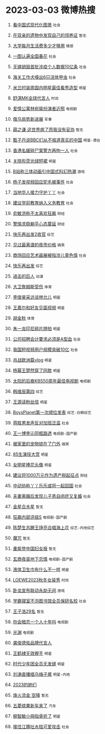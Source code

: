 # 2023-03-03 微博热搜 
1. [看中国式现代化图景](https://m.weibo.cn/search?containerid=100103type%3D1%26t%3D10%26q%3D%23%E7%9C%8B%E4%B8%AD%E5%9B%BD%E5%BC%8F%E7%8E%B0%E4%BB%A3%E5%8C%96%E5%9B%BE%E6%99%AF%23&stream_entry_id=51&isnewpage=1&extparam=seat%3D1%26cate%3D10103%26dgr%3D0%26filter_type%3Drealtimehot%26c_type%3D51%26pos%3D0%26stream_entry_id%3D51%26display_time%3D1677791359%26pre_seqid%3D16777913590500256525242&luicode=10000011&lfid=106003type%3D25%26t%3D3%26disable_hot%3D1%26filter_type%3Drealtimehot) `社会` 

2. [在双亲的遗物中发现自己的领养证](https://m.weibo.cn/search?containerid=100103type%3D1%26t%3D10%26q%3D%23%E5%9C%A8%E5%8F%8C%E4%BA%B2%E7%9A%84%E9%81%97%E7%89%A9%E4%B8%AD%E5%8F%91%E7%8E%B0%E8%87%AA%E5%B7%B1%E7%9A%84%E9%A2%86%E5%85%BB%E8%AF%81%23&stream_entry_id=31&isnewpage=1&extparam=seat%3D1%26lcate%3D5001%26realpos%3D1%26filter_type%3Drealtimehot%26pos%3D0%26q%3D%2523%25E5%259C%25A8%25E5%258F%258C%25E4%25BA%25B2%25E7%259A%2584%25E9%2581%2597%25E7%2589%25A9%25E4%25B8%25AD%25E5%258F%2591%25E7%258E%25B0%25E8%2587%25AA%25E5%25B7%25B1%25E7%259A%2584%25E9%25A2%2586%25E5%2585%25BB%25E8%25AF%2581%2523%26dgr%3D0%26stream_entry_id%3D31%26band_rank%3D1%26c_type%3D31%26flag%3D0%26cate%3D5001%26display_time%3D1677791359%26pre_seqid%3D16777913590500256525242&luicode=10000011&lfid=106003type%3D25%26t%3D3%26disable_hot%3D1%26filter_type%3Drealtimehot) `暂无` 

3. [大学每月生活费多少才够用](https://m.weibo.cn/search?containerid=100103type%3D1%26t%3D10%26q%3D%23%E5%A4%A7%E5%AD%A6%E6%AF%8F%E6%9C%88%E7%94%9F%E6%B4%BB%E8%B4%B9%E5%A4%9A%E5%B0%91%E6%89%8D%E5%A4%9F%E7%94%A8%23&stream_entry_id=31&isnewpage=1&extparam=seat%3D1%26lcate%3D5001%26realpos%3D2%26filter_type%3Drealtimehot%26pos%3D1%26q%3D%2523%25E5%25A4%25A7%25E5%25AD%25A6%25E6%25AF%258F%25E6%259C%2588%25E7%2594%259F%25E6%25B4%25BB%25E8%25B4%25B9%25E5%25A4%259A%25E5%25B0%2591%25E6%2589%258D%25E5%25A4%259F%25E7%2594%25A8%2523%26dgr%3D0%26stream_entry_id%3D31%26band_rank%3D2%26c_type%3D31%26flag%3D1%26cate%3D5001%26display_time%3D1677791359%26pre_seqid%3D16777913590500256525242&luicode=10000011&lfid=106003type%3D25%26t%3D3%26disable_hot%3D1%26filter_type%3Drealtimehot) `情感` 

4. [一图认遍全国春花](https://m.weibo.cn/search?containerid=100103type%3D1%26t%3D10%26q%3D%23%E4%B8%80%E5%9B%BE%E8%AE%A4%E9%81%8D%E5%85%A8%E5%9B%BD%E6%98%A5%E8%8A%B1%23&stream_entry_id=31&isnewpage=1&extparam=seat%3D1%26lcate%3D5001%26realpos%3D3%26filter_type%3Drealtimehot%26pos%3D2%26q%3D%2523%25E4%25B8%2580%25E5%259B%25BE%25E8%25AE%25A4%25E9%2581%258D%25E5%2585%25A8%25E5%259B%25BD%25E6%2598%25A5%25E8%258A%25B1%2523%26dgr%3D0%26stream_entry_id%3D31%26band_rank%3D3%26c_type%3D31%26flag%3D0%26cate%3D5001%26display_time%3D1677791359%26pre_seqid%3D16777913590500256525242&luicode=10000011&lfid=106003type%3D25%26t%3D3%26disable_hot%3D1%26filter_type%3Drealtimehot) `社会` 

5. [无锡销毁首批涉疫个人数据10亿条](https://m.weibo.cn/search?containerid=100103type%3D1%26t%3D10%26q%3D%23%E6%97%A0%E9%94%A1%E9%94%80%E6%AF%81%E9%A6%96%E6%89%B9%E6%B6%89%E7%96%AB%E4%B8%AA%E4%BA%BA%E6%95%B0%E6%8D%AE10%E4%BA%BF%E6%9D%A1%23&stream_entry_id=31&isnewpage=1&extparam=seat%3D1%26lcate%3D5001%26realpos%3D4%26filter_type%3Drealtimehot%26pos%3D3%26q%3D%2523%25E6%2597%25A0%25E9%2594%25A1%25E9%2594%2580%25E6%25AF%2581%25E9%25A6%2596%25E6%2589%25B9%25E6%25B6%2589%25E7%2596%25AB%25E4%25B8%25AA%25E4%25BA%25BA%25E6%2595%25B0%25E6%258D%25AE10%25E4%25BA%25BF%25E6%259D%25A1%2523%26dgr%3D0%26stream_entry_id%3D31%26band_rank%3D4%26c_type%3D31%26flag%3D0%26cate%3D5001%26display_time%3D1677791359%26pre_seqid%3D16777913590500256525242&luicode=10000011&lfid=106003type%3D25%26t%3D3%26disable_hot%3D1%26filter_type%3Drealtimehot) `社会` 

6. [海关工作犬嗅出6只活体甲虫](https://m.weibo.cn/search?containerid=100103type%3D1%26t%3D10%26q%3D%23%E6%B5%B7%E5%85%B3%E5%B7%A5%E4%BD%9C%E7%8A%AC%E5%97%85%E5%87%BA6%E5%8F%AA%E6%B4%BB%E4%BD%93%E7%94%B2%E8%99%AB%23&stream_entry_id=31&isnewpage=1&extparam=seat%3D1%26lcate%3D5001%26realpos%3D5%26filter_type%3Drealtimehot%26pos%3D4%26q%3D%2523%25E6%25B5%25B7%25E5%2585%25B3%25E5%25B7%25A5%25E4%25BD%259C%25E7%258A%25AC%25E5%2597%2585%25E5%2587%25BA6%25E5%258F%25AA%25E6%25B4%25BB%25E4%25BD%2593%25E7%2594%25B2%25E8%2599%25AB%2523%26dgr%3D0%26stream_entry_id%3D31%26band_rank%3D5%26c_type%3D31%26flag%3D1%26cate%3D5001%26display_time%3D1677791359%26pre_seqid%3D16777913590500256525242&luicode=10000011&lfid=106003type%3D25%26t%3D3%26disable_hot%3D1%26filter_type%3Drealtimehot) `社会` 

7. [米兰时装周国内明星最佳看秀造型](https://m.weibo.cn/search?containerid=100103type%3D1%26t%3D10%26q%3D%23%E7%B1%B3%E5%85%B0%E6%97%B6%E8%A3%85%E5%91%A8%E5%9B%BD%E5%86%85%E6%98%8E%E6%98%9F%E6%9C%80%E4%BD%B3%E7%9C%8B%E7%A7%80%E9%80%A0%E5%9E%8B%23&stream_entry_id=31&isnewpage=1&extparam=seat%3D1%26lcate%3D5001%26realpos%3D6%26filter_type%3Drealtimehot%26pos%3D5%26q%3D%2523%25E7%25B1%25B3%25E5%2585%25B0%25E6%2597%25B6%25E8%25A3%2585%25E5%2591%25A8%25E5%259B%25BD%25E5%2586%2585%25E6%2598%258E%25E6%2598%259F%25E6%259C%2580%25E4%25BD%25B3%25E7%259C%258B%25E7%25A7%2580%25E9%2580%25A0%25E5%259E%258B%2523%26dgr%3D0%26stream_entry_id%3D31%26band_rank%3D6%26c_type%3D31%26flag%3D0%26cate%3D5001%26display_time%3D1677791359%26pre_seqid%3D16777913590500256525242&luicode=10000011&lfid=106003type%3D25%26t%3D3%26disable_hot%3D1%26filter_type%3Drealtimehot) `明星` 

8. [舒淇MK全球代言人](https://m.weibo.cn/search?containerid=100103type%3D1%26t%3D10%26q%3D%23%E8%88%92%E6%B7%87MK%E5%85%A8%E7%90%83%E4%BB%A3%E8%A8%80%E4%BA%BA%23&stream_entry_id=31&isnewpage=1&extparam=seat%3D1%26lcate%3D5001%26filter_type%3Drealtimehot%26topic_ad%3D1%26pos%3D6%26adid%3D181068%26q%3D%2523%25E8%2588%2592%25E6%25B7%2587MK%25E5%2585%25A8%25E7%2590%2583%25E4%25BB%25A3%25E8%25A8%2580%25E4%25BA%25BA%2523%26dgr%3D0%26stream_entry_id%3D31%26band_rank%3D7%26c_type%3D31%26cate%3D5001%26display_time%3D1677791359%26pre_seqid%3D16777913590500256525242&luicode=10000011&lfid=106003type%3D25%26t%3D3%26disable_hot%3D1%26filter_type%3Drealtimehot) `时尚` 

9. [爱情公寓林宛瑜扮演者近照](https://m.weibo.cn/search?containerid=100103type%3D1%26t%3D10%26q%3D%23%E7%88%B1%E6%83%85%E5%85%AC%E5%AF%93%E6%9E%97%E5%AE%9B%E7%91%9C%E6%89%AE%E6%BC%94%E8%80%85%E8%BF%91%E7%85%A7%23&stream_entry_id=31&isnewpage=1&extparam=seat%3D1%26lcate%3D5001%26realpos%3D7%26filter_type%3Drealtimehot%26pos%3D7%26q%3D%2523%25E7%2588%25B1%25E6%2583%2585%25E5%2585%25AC%25E5%25AF%2593%25E6%259E%2597%25E5%25AE%259B%25E7%2591%259C%25E6%2589%25AE%25E6%25BC%2594%25E8%2580%2585%25E8%25BF%2591%25E7%2585%25A7%2523%26dgr%3D0%26stream_entry_id%3D31%26band_rank%3D7%26c_type%3D31%26flag%3D2%26cate%3D5001%26display_time%3D1677791359%26pre_seqid%3D16777913590500256525242&luicode=10000011&lfid=106003type%3D25%26t%3D3%26disable_hot%3D1%26filter_type%3Drealtimehot) `电视剧` 

10. [俄乌局势新进展](https://m.weibo.cn/search?containerid=100103type%3D1%26t%3D10%26q%3D%23%E4%BF%84%E4%B9%8C%E5%B1%80%E5%8A%BF%E6%96%B0%E8%BF%9B%E5%B1%95%23&stream_entry_id=31&isnewpage=1&extparam=seat%3D1%26lcate%3D5001%26realpos%3D8%26filter_type%3Drealtimehot%26pos%3D8%26q%3D%2523%25E4%25BF%2584%25E4%25B9%258C%25E5%25B1%2580%25E5%258A%25BF%25E6%2596%25B0%25E8%25BF%259B%25E5%25B1%2595%2523%26dgr%3D0%26stream_entry_id%3D31%26band_rank%3D8%26c_type%3D31%26flag%3D1%26cate%3D5001%26display_time%3D1677791359%26pre_seqid%3D16777913590500256525242&luicode=10000011&lfid=106003type%3D25%26t%3D3%26disable_hot%3D1%26filter_type%3Drealtimehot) `军事` 

11. [薛之谦 这世界病了而我没有妥协](https://m.weibo.cn/search?containerid=100103type%3D1%26t%3D10%26q%3D%E8%96%9B%E4%B9%8B%E8%B0%A6+%E8%BF%99%E4%B8%96%E7%95%8C%E7%97%85%E4%BA%86%E8%80%8C%E6%88%91%E6%B2%A1%E6%9C%89%E5%A6%A5%E5%8D%8F&stream_entry_id=31&isnewpage=1&extparam=seat%3D1%26lcate%3D5001%26realpos%3D9%26filter_type%3Drealtimehot%26pos%3D9%26q%3D%25E8%2596%259B%25E4%25B9%258B%25E8%25B0%25A6%2520%25E8%25BF%2599%25E4%25B8%2596%25E7%2595%258C%25E7%2597%2585%25E4%25BA%2586%25E8%2580%258C%25E6%2588%2591%25E6%25B2%25A1%25E6%259C%2589%25E5%25A6%25A5%25E5%258D%258F%26dgr%3D0%26stream_entry_id%3D31%26band_rank%3D9%26c_type%3D31%26flag%3D0%26cate%3D5001%26display_time%3D1677791359%26pre_seqid%3D16777913590500256525242&luicode=10000011&lfid=106003type%3D25%26t%3D3%26disable_hot%3D1%26filter_type%3Drealtimehot) `暂无` 

12. [甄子丹说BBC们从不报道真实的中国](https://m.weibo.cn/search?containerid=100103type%3D1%26t%3D10%26q%3D%23%E7%94%84%E5%AD%90%E4%B8%B9%E8%AF%B4BBC%E4%BB%AC%E4%BB%8E%E4%B8%8D%E6%8A%A5%E9%81%93%E7%9C%9F%E5%AE%9E%E7%9A%84%E4%B8%AD%E5%9B%BD%23&stream_entry_id=31&isnewpage=1&extparam=seat%3D1%26lcate%3D5001%26realpos%3D10%26filter_type%3Drealtimehot%26pos%3D10%26q%3D%2523%25E7%2594%2584%25E5%25AD%2590%25E4%25B8%25B9%25E8%25AF%25B4BBC%25E4%25BB%25AC%25E4%25BB%258E%25E4%25B8%258D%25E6%258A%25A5%25E9%2581%2593%25E7%259C%259F%25E5%25AE%259E%25E7%259A%2584%25E4%25B8%25AD%25E5%259B%25BD%2523%26dgr%3D0%26stream_entry_id%3D31%26band_rank%3D10%26c_type%3D31%26flag%3D0%26cate%3D5001%26display_time%3D1677791359%26pre_seqid%3D16777913590500256525242&luicode=10000011&lfid=106003type%3D25%26t%3D3%26disable_hot%3D1%26filter_type%3Drealtimehot) `明星-港台` 

13. [香港名媛碎尸案警方再拘一人](https://m.weibo.cn/search?containerid=100103type%3D1%26t%3D10%26q%3D%23%E9%A6%99%E6%B8%AF%E5%90%8D%E5%AA%9B%E7%A2%8E%E5%B0%B8%E6%A1%88%E8%AD%A6%E6%96%B9%E5%86%8D%E6%8B%98%E4%B8%80%E4%BA%BA%23&stream_entry_id=31&isnewpage=1&extparam=seat%3D1%26lcate%3D5001%26realpos%3D11%26filter_type%3Drealtimehot%26pos%3D11%26q%3D%2523%25E9%25A6%2599%25E6%25B8%25AF%25E5%2590%258D%25E5%25AA%259B%25E7%25A2%258E%25E5%25B0%25B8%25E6%25A1%2588%25E8%25AD%25A6%25E6%2596%25B9%25E5%2586%258D%25E6%258B%2598%25E4%25B8%2580%25E4%25BA%25BA%2523%26dgr%3D0%26stream_entry_id%3D31%26band_rank%3D11%26c_type%3D31%26flag%3D2%26cate%3D5001%26display_time%3D1677791359%26pre_seqid%3D16777913590500256525242&luicode=10000011&lfid=106003type%3D25%26t%3D3%26disable_hot%3D1%26filter_type%3Drealtimehot) `社会` 

14. [关晓彤荧光绿短裙](https://m.weibo.cn/search?containerid=100103type%3D1%26t%3D10%26q%3D%23%E5%85%B3%E6%99%93%E5%BD%A4%E8%8D%A7%E5%85%89%E7%BB%BF%E7%9F%AD%E8%A3%99%23&stream_entry_id=31&isnewpage=1&extparam=seat%3D1%26lcate%3D5001%26realpos%3D12%26filter_type%3Drealtimehot%26pos%3D12%26q%3D%2523%25E5%2585%25B3%25E6%2599%2593%25E5%25BD%25A4%25E8%258D%25A7%25E5%2585%2589%25E7%25BB%25BF%25E7%259F%25AD%25E8%25A3%2599%2523%26dgr%3D0%26stream_entry_id%3D31%26band_rank%3D12%26c_type%3D31%26flag%3D0%26cate%3D5001%26display_time%3D1677791359%26pre_seqid%3D16777913590500256525242&luicode=10000011&lfid=106003type%3D25%26t%3D3%26disable_hot%3D1%26filter_type%3Drealtimehot) `明星` 

15. [B站称三体动画引中国式科幻热潮](https://m.weibo.cn/search?containerid=100103type%3D1%26t%3D10%26q%3D%23B%E7%AB%99%E7%A7%B0%E4%B8%89%E4%BD%93%E5%8A%A8%E7%94%BB%E5%BC%95%E4%B8%AD%E5%9B%BD%E5%BC%8F%E7%A7%91%E5%B9%BB%E7%83%AD%E6%BD%AE%23&stream_entry_id=31&isnewpage=1&extparam=seat%3D1%26lcate%3D5001%26realpos%3D13%26filter_type%3Drealtimehot%26pos%3D13%26q%3D%2523B%25E7%25AB%2599%25E7%25A7%25B0%25E4%25B8%2589%25E4%25BD%2593%25E5%258A%25A8%25E7%2594%25BB%25E5%25BC%2595%25E4%25B8%25AD%25E5%259B%25BD%25E5%25BC%258F%25E7%25A7%2591%25E5%25B9%25BB%25E7%2583%25AD%25E6%25BD%25AE%2523%26dgr%3D0%26stream_entry_id%3D31%26band_rank%3D13%26c_type%3D31%26flag%3D0%26cate%3D5001%26display_time%3D1677791359%26pre_seqid%3D16777913590500256525242&luicode=10000011&lfid=106003type%3D25%26t%3D3%26disable_hot%3D1%26filter_type%3Drealtimehot) `游戏` 

16. [杨子发视频回应驼毛被事件](https://m.weibo.cn/search?containerid=100103type%3D1%26t%3D10%26q%3D%23%E6%9D%A8%E5%AD%90%E5%8F%91%E8%A7%86%E9%A2%91%E5%9B%9E%E5%BA%94%E9%A9%BC%E6%AF%9B%E8%A2%AB%E4%BA%8B%E4%BB%B6%23&stream_entry_id=31&isnewpage=1&extparam=seat%3D1%26lcate%3D5001%26realpos%3D14%26filter_type%3Drealtimehot%26pos%3D14%26q%3D%2523%25E6%259D%25A8%25E5%25AD%2590%25E5%258F%2591%25E8%25A7%2586%25E9%25A2%2591%25E5%259B%259E%25E5%25BA%2594%25E9%25A9%25BC%25E6%25AF%259B%25E8%25A2%25AB%25E4%25BA%258B%25E4%25BB%25B6%2523%26dgr%3D0%26stream_entry_id%3D31%26band_rank%3D14%26c_type%3D31%26flag%3D0%26cate%3D5001%26display_time%3D1677791359%26pre_seqid%3D16777913590500256525242&luicode=10000011&lfid=106003type%3D25%26t%3D3%26disable_hot%3D1%26filter_type%3Drealtimehot) `社会` 

17. [当地华人接力守护丫丫](https://m.weibo.cn/search?containerid=100103type%3D1%26t%3D10%26q%3D%23%E5%BD%93%E5%9C%B0%E5%8D%8E%E4%BA%BA%E6%8E%A5%E5%8A%9B%E5%AE%88%E6%8A%A4%E4%B8%AB%E4%B8%AB%23&stream_entry_id=31&isnewpage=1&extparam=seat%3D1%26lcate%3D5001%26realpos%3D15%26filter_type%3Drealtimehot%26pos%3D15%26q%3D%2523%25E5%25BD%2593%25E5%259C%25B0%25E5%258D%258E%25E4%25BA%25BA%25E6%258E%25A5%25E5%258A%259B%25E5%25AE%2588%25E6%258A%25A4%25E4%25B8%25AB%25E4%25B8%25AB%2523%26dgr%3D0%26stream_entry_id%3D31%26band_rank%3D15%26c_type%3D31%26flag%3D0%26cate%3D5001%26display_time%3D1677791359%26pre_seqid%3D16777913590500256525242&luicode=10000011&lfid=106003type%3D25%26t%3D3%26disable_hot%3D1%26filter_type%3Drealtimehot) `社会` 

18. [建议学前教育纳入义务教育](https://m.weibo.cn/search?containerid=100103type%3D1%26t%3D10%26q%3D%23%E5%BB%BA%E8%AE%AE%E5%AD%A6%E5%89%8D%E6%95%99%E8%82%B2%E7%BA%B3%E5%85%A5%E4%B9%89%E5%8A%A1%E6%95%99%E8%82%B2%23&stream_entry_id=31&isnewpage=1&extparam=seat%3D1%26lcate%3D5001%26realpos%3D16%26filter_type%3Drealtimehot%26pos%3D16%26q%3D%2523%25E5%25BB%25BA%25E8%25AE%25AE%25E5%25AD%25A6%25E5%2589%258D%25E6%2595%2599%25E8%2582%25B2%25E7%25BA%25B3%25E5%2585%25A5%25E4%25B9%2589%25E5%258A%25A1%25E6%2595%2599%25E8%2582%25B2%2523%26dgr%3D0%26stream_entry_id%3D31%26band_rank%3D16%26c_type%3D31%26flag%3D1%26cate%3D5001%26display_time%3D1677791359%26pre_seqid%3D16777913590500256525242&luicode=10000011&lfid=106003type%3D25%26t%3D3%26disable_hot%3D1%26filter_type%3Drealtimehot) `社会` 

19. [俞敏洪称不太喜欢狂飙](https://m.weibo.cn/search?containerid=100103type%3D1%26t%3D10%26q%3D%23%E4%BF%9E%E6%95%8F%E6%B4%AA%E7%A7%B0%E4%B8%8D%E5%A4%AA%E5%96%9C%E6%AC%A2%E7%8B%82%E9%A3%99%23&stream_entry_id=31&isnewpage=1&extparam=seat%3D1%26lcate%3D5001%26realpos%3D17%26filter_type%3Drealtimehot%26pos%3D17%26q%3D%2523%25E4%25BF%259E%25E6%2595%258F%25E6%25B4%25AA%25E7%25A7%25B0%25E4%25B8%258D%25E5%25A4%25AA%25E5%2596%259C%25E6%25AC%25A2%25E7%258B%2582%25E9%25A3%2599%2523%26dgr%3D0%26stream_entry_id%3D31%26band_rank%3D17%26c_type%3D31%26flag%3D2%26cate%3D5001%26display_time%3D1677791359%26pre_seqid%3D16777913590500256525242&luicode=10000011&lfid=106003type%3D25%26t%3D3%26disable_hot%3D1%26filter_type%3Drealtimehot) `财经` 

20. [警惕求稳躺平心态蔓延](https://m.weibo.cn/search?containerid=100103type%3D1%26t%3D10%26q%3D%23%E8%AD%A6%E6%83%95%E6%B1%82%E7%A8%B3%E8%BA%BA%E5%B9%B3%E5%BF%83%E6%80%81%E8%94%93%E5%BB%B6%23&stream_entry_id=31&isnewpage=1&extparam=seat%3D1%26lcate%3D5001%26realpos%3D18%26filter_type%3Drealtimehot%26pos%3D18%26q%3D%2523%25E8%25AD%25A6%25E6%2583%2595%25E6%25B1%2582%25E7%25A8%25B3%25E8%25BA%25BA%25E5%25B9%25B3%25E5%25BF%2583%25E6%2580%2581%25E8%2594%2593%25E5%25BB%25B6%2523%26dgr%3D0%26stream_entry_id%3D31%26band_rank%3D18%26c_type%3D31%26flag%3D0%26cate%3D5001%26display_time%3D1677791359%26pre_seqid%3D16777913590500256525242&luicode=10000011&lfid=106003type%3D25%26t%3D3%26disable_hot%3D1%26filter_type%3Drealtimehot) `财经` 

21. [快乐再出发2收官](https://m.weibo.cn/search?containerid=100103type%3D1%26t%3D10%26q%3D%23%E5%BF%AB%E4%B9%90%E5%86%8D%E5%87%BA%E5%8F%912%E6%94%B6%E5%AE%98%23&stream_entry_id=31&isnewpage=1&extparam=seat%3D1%26lcate%3D5001%26realpos%3D19%26filter_type%3Drealtimehot%26pos%3D19%26q%3D%2523%25E5%25BF%25AB%25E4%25B9%2590%25E5%2586%258D%25E5%2587%25BA%25E5%258F%25912%25E6%2594%25B6%25E5%25AE%2598%2523%26dgr%3D0%26stream_entry_id%3D31%26band_rank%3D19%26c_type%3D31%26flag%3D0%26cate%3D5001%26display_time%3D1677791359%26pre_seqid%3D16777913590500256525242&luicode=10000011&lfid=106003type%3D25%26t%3D3%26disable_hot%3D1%26filter_type%3Drealtimehot) `综艺` 

22. [见过最离谱的夜市价格](https://m.weibo.cn/search?containerid=100103type%3D1%26t%3D10%26q%3D%23%E8%A7%81%E8%BF%87%E6%9C%80%E7%A6%BB%E8%B0%B1%E7%9A%84%E5%A4%9C%E5%B8%82%E4%BB%B7%E6%A0%BC%23&stream_entry_id=31&isnewpage=1&extparam=seat%3D1%26lcate%3D5001%26realpos%3D20%26filter_type%3Drealtimehot%26pos%3D20%26q%3D%2523%25E8%25A7%2581%25E8%25BF%2587%25E6%259C%2580%25E7%25A6%25BB%25E8%25B0%25B1%25E7%259A%2584%25E5%25A4%259C%25E5%25B8%2582%25E4%25BB%25B7%25E6%25A0%25BC%2523%26dgr%3D0%26stream_entry_id%3D31%26band_rank%3D20%26c_type%3D31%26flag%3D0%26cate%3D5001%26display_time%3D1677791359%26pre_seqid%3D16777913590500256525242&luicode=10000011&lfid=106003type%3D25%26t%3D3%26disable_hot%3D1%26filter_type%3Drealtimehot) `搞笑` 

23. [商场回应艺术画展被指涉儿童色情](https://m.weibo.cn/search?containerid=100103type%3D1%26t%3D10%26q%3D%23%E5%95%86%E5%9C%BA%E5%9B%9E%E5%BA%94%E8%89%BA%E6%9C%AF%E7%94%BB%E5%B1%95%E8%A2%AB%E6%8C%87%E6%B6%89%E5%84%BF%E7%AB%A5%E8%89%B2%E6%83%85%23&stream_entry_id=31&isnewpage=1&extparam=seat%3D1%26lcate%3D5001%26realpos%3D21%26filter_type%3Drealtimehot%26pos%3D21%26q%3D%2523%25E5%2595%2586%25E5%259C%25BA%25E5%259B%259E%25E5%25BA%2594%25E8%2589%25BA%25E6%259C%25AF%25E7%2594%25BB%25E5%25B1%2595%25E8%25A2%25AB%25E6%258C%2587%25E6%25B6%2589%25E5%2584%25BF%25E7%25AB%25A5%25E8%2589%25B2%25E6%2583%2585%2523%26dgr%3D0%26stream_entry_id%3D31%26band_rank%3D21%26c_type%3D31%26flag%3D0%26cate%3D5001%26display_time%3D1677791359%26pre_seqid%3D16777913590500256525242&luicode=10000011&lfid=106003type%3D25%26t%3D3%26disable_hot%3D1%26filter_type%3Drealtimehot) `社会` 

24. [快乐再出发](https://m.weibo.cn/search?containerid=100103type%3D1%26t%3D10%26q%3D%E5%BF%AB%E4%B9%90%E5%86%8D%E5%87%BA%E5%8F%91&stream_entry_id=31&isnewpage=1&extparam=seat%3D1%26lcate%3D5001%26realpos%3D22%26filter_type%3Drealtimehot%26pos%3D22%26q%3D%25E5%25BF%25AB%25E4%25B9%2590%25E5%2586%258D%25E5%2587%25BA%25E5%258F%2591%26dgr%3D0%26stream_entry_id%3D31%26band_rank%3D22%26c_type%3D31%26flag%3D0%26cate%3D5001%26display_time%3D1677791359%26pre_seqid%3D16777913590500256525242&luicode=10000011&lfid=106003type%3D25%26t%3D3%26disable_hot%3D1%26filter_type%3Drealtimehot) `综艺` 

25. [进击的巨人](https://m.weibo.cn/search?containerid=100103type%3D1%26t%3D10%26q%3D%E8%BF%9B%E5%87%BB%E7%9A%84%E5%B7%A8%E4%BA%BA&stream_entry_id=31&isnewpage=1&extparam=seat%3D1%26lcate%3D5001%26realpos%3D23%26filter_type%3Drealtimehot%26pos%3D23%26q%3D%25E8%25BF%259B%25E5%2587%25BB%25E7%259A%2584%25E5%25B7%25A8%25E4%25BA%25BA%26dgr%3D0%26stream_entry_id%3D31%26band_rank%3D23%26c_type%3D31%26flag%3D0%26cate%3D5001%26display_time%3D1677791359%26pre_seqid%3D16777913590500256525242&luicode=10000011&lfid=106003type%3D25%26t%3D3%26disable_hot%3D1%26filter_type%3Drealtimehot) `动漫` 

26. [大卫詹姆斯受伤](https://m.weibo.cn/search?containerid=100103type%3D1%26t%3D10%26q%3D%23%E5%A4%A7%E5%8D%AB%E8%A9%B9%E5%A7%86%E6%96%AF%E5%8F%97%E4%BC%A4%23&stream_entry_id=31&isnewpage=1&extparam=seat%3D1%26lcate%3D5001%26realpos%3D24%26filter_type%3Drealtimehot%26pos%3D24%26q%3D%2523%25E5%25A4%25A7%25E5%258D%25AB%25E8%25A9%25B9%25E5%25A7%2586%25E6%2596%25AF%25E5%258F%2597%25E4%25BC%25A4%2523%26dgr%3D0%26stream_entry_id%3D31%26band_rank%3D24%26c_type%3D31%26flag%3D0%26cate%3D5001%26display_time%3D1677791359%26pre_seqid%3D16777913590500256525242&luicode=10000011&lfid=106003type%3D25%26t%3D3%26disable_hot%3D1%26filter_type%3Drealtimehot) `体育` 

27. [李俊昊采访谈林允儿](https://m.weibo.cn/search?containerid=100103type%3D1%26t%3D10%26q%3D%23%E6%9D%8E%E4%BF%8A%E6%98%8A%E9%87%87%E8%AE%BF%E8%B0%88%E6%9E%97%E5%85%81%E5%84%BF%23&stream_entry_id=31&isnewpage=1&extparam=seat%3D1%26lcate%3D5001%26realpos%3D25%26filter_type%3Drealtimehot%26pos%3D25%26q%3D%2523%25E6%259D%258E%25E4%25BF%258A%25E6%2598%258A%25E9%2587%2587%25E8%25AE%25BF%25E8%25B0%2588%25E6%259E%2597%25E5%2585%2581%25E5%2584%25BF%2523%26dgr%3D0%26stream_entry_id%3D31%26band_rank%3D25%26c_type%3D31%26flag%3D0%26cate%3D5001%26display_time%3D1677791359%26pre_seqid%3D16777913590500256525242&luicode=10000011&lfid=106003type%3D25%26t%3D3%26disable_hot%3D1%26filter_type%3Drealtimehot) `明星` 

28. [王嘉尔和好友见面视频](https://m.weibo.cn/search?containerid=100103type%3D1%26t%3D10%26q%3D%23%E7%8E%8B%E5%98%89%E5%B0%94%E5%92%8C%E5%A5%BD%E5%8F%8B%E8%A7%81%E9%9D%A2%E8%A7%86%E9%A2%91%23&stream_entry_id=31&isnewpage=1&extparam=seat%3D1%26lcate%3D5001%26realpos%3D26%26filter_type%3Drealtimehot%26pos%3D26%26q%3D%2523%25E7%258E%258B%25E5%2598%2589%25E5%25B0%2594%25E5%2592%258C%25E5%25A5%25BD%25E5%258F%258B%25E8%25A7%2581%25E9%259D%25A2%25E8%25A7%2586%25E9%25A2%2591%2523%26dgr%3D0%26stream_entry_id%3D31%26band_rank%3D26%26c_type%3D31%26flag%3D0%26cate%3D5001%26display_time%3D1677791359%26pre_seqid%3D16777913590500256525242&luicode=10000011&lfid=106003type%3D25%26t%3D3%26disable_hot%3D1%26filter_type%3Drealtimehot) `明星` 

29. [胡金秋](https://m.weibo.cn/search?containerid=100103type%3D1%26t%3D10%26q%3D%E8%83%A1%E9%87%91%E7%A7%8B&stream_entry_id=31&isnewpage=1&extparam=seat%3D1%26lcate%3D5001%26realpos%3D27%26filter_type%3Drealtimehot%26pos%3D27%26q%3D%25E8%2583%25A1%25E9%2587%2591%25E7%25A7%258B%26dgr%3D0%26stream_entry_id%3D31%26band_rank%3D27%26c_type%3D31%26flag%3D0%26cate%3D5001%26display_time%3D1677791359%26pre_seqid%3D16777913590500256525242&luicode=10000011&lfid=106003type%3D25%26t%3D3%26disable_hot%3D1%26filter_type%3Drealtimehot) `体育` 

30. [朱一龙印尼碎片随拍](https://m.weibo.cn/search?containerid=100103type%3D1%26t%3D10%26q%3D%23%E6%9C%B1%E4%B8%80%E9%BE%99%E5%8D%B0%E5%B0%BC%E7%A2%8E%E7%89%87%E9%9A%8F%E6%8B%8D%23&stream_entry_id=31&isnewpage=1&extparam=seat%3D1%26lcate%3D5001%26realpos%3D28%26filter_type%3Drealtimehot%26pos%3D28%26q%3D%2523%25E6%259C%25B1%25E4%25B8%2580%25E9%25BE%2599%25E5%258D%25B0%25E5%25B0%25BC%25E7%25A2%258E%25E7%2589%2587%25E9%259A%258F%25E6%258B%258D%2523%26dgr%3D0%26stream_entry_id%3D31%26band_rank%3D28%26c_type%3D31%26flag%3D0%26cate%3D5001%26display_time%3D1677791359%26pre_seqid%3D16777913590500256525242&luicode=10000011&lfid=106003type%3D25%26t%3D3%26disable_hot%3D1%26filter_type%3Drealtimehot) `明星` 

31. [公司招聘会计要求必须是A型血](https://m.weibo.cn/search?containerid=100103type%3D1%26t%3D10%26q%3D%23%E5%85%AC%E5%8F%B8%E6%8B%9B%E8%81%98%E4%BC%9A%E8%AE%A1%E8%A6%81%E6%B1%82%E5%BF%85%E9%A1%BB%E6%98%AFA%E5%9E%8B%E8%A1%80%23&stream_entry_id=31&isnewpage=1&extparam=seat%3D1%26lcate%3D5001%26realpos%3D29%26filter_type%3Drealtimehot%26pos%3D29%26q%3D%2523%25E5%2585%25AC%25E5%258F%25B8%25E6%258B%259B%25E8%2581%2598%25E4%25BC%259A%25E8%25AE%25A1%25E8%25A6%2581%25E6%25B1%2582%25E5%25BF%2585%25E9%25A1%25BB%25E6%2598%25AFA%25E5%259E%258B%25E8%25A1%2580%2523%26dgr%3D0%26stream_entry_id%3D31%26band_rank%3D29%26c_type%3D31%26flag%3D0%26cate%3D5001%26display_time%3D1677791359%26pre_seqid%3D16777913590500256525242&luicode=10000011&lfid=106003type%3D25%26t%3D3%26disable_hot%3D1%26filter_type%3Drealtimehot) `社会` 

32. [我国短视频用户规模突破10亿](https://m.weibo.cn/search?containerid=100103type%3D1%26t%3D10%26q%3D%23%E6%88%91%E5%9B%BD%E7%9F%AD%E8%A7%86%E9%A2%91%E7%94%A8%E6%88%B7%E8%A7%84%E6%A8%A1%E7%AA%81%E7%A0%B410%E4%BA%BF%23&stream_entry_id=31&isnewpage=1&extparam=seat%3D1%26lcate%3D5001%26realpos%3D30%26filter_type%3Drealtimehot%26pos%3D30%26q%3D%2523%25E6%2588%2591%25E5%259B%25BD%25E7%259F%25AD%25E8%25A7%2586%25E9%25A2%2591%25E7%2594%25A8%25E6%2588%25B7%25E8%25A7%2584%25E6%25A8%25A1%25E7%25AA%2581%25E7%25A0%25B410%25E4%25BA%25BF%2523%26dgr%3D0%26stream_entry_id%3D31%26band_rank%3D30%26c_type%3D31%26flag%3D0%26cate%3D5001%26display_time%3D1677791359%26pre_seqid%3D16777913590500256525242&luicode=10000011&lfid=106003type%3D25%26t%3D3%26disable_hot%3D1%26filter_type%3Drealtimehot) `社会` 

33. [肖战欧洲篇vlog](https://m.weibo.cn/search?containerid=100103type%3D1%26t%3D10%26q%3D%23%E8%82%96%E6%88%98%E6%AC%A7%E6%B4%B2%E7%AF%87vlog%23&stream_entry_id=31&isnewpage=1&extparam=seat%3D1%26lcate%3D5001%26realpos%3D31%26filter_type%3Drealtimehot%26pos%3D31%26q%3D%2523%25E8%2582%2596%25E6%2588%2598%25E6%25AC%25A7%25E6%25B4%25B2%25E7%25AF%2587vlog%2523%26dgr%3D0%26stream_entry_id%3D31%26band_rank%3D31%26c_type%3D31%26flag%3D0%26cate%3D5001%26display_time%3D1677791359%26pre_seqid%3D16777913590500256525242&luicode=10000011&lfid=106003type%3D25%26t%3D3%26disable_hot%3D1%26filter_type%3Drealtimehot) `明星` 

34. [杨幂王楚然穿了同款](https://m.weibo.cn/search?containerid=100103type%3D1%26t%3D10%26q%3D%23%E6%9D%A8%E5%B9%82%E7%8E%8B%E6%A5%9A%E7%84%B6%E7%A9%BF%E4%BA%86%E5%90%8C%E6%AC%BE%23&stream_entry_id=31&isnewpage=1&extparam=seat%3D1%26lcate%3D5001%26realpos%3D32%26filter_type%3Drealtimehot%26pos%3D32%26q%3D%2523%25E6%259D%25A8%25E5%25B9%2582%25E7%258E%258B%25E6%25A5%259A%25E7%2584%25B6%25E7%25A9%25BF%25E4%25BA%2586%25E5%2590%258C%25E6%25AC%25BE%2523%26dgr%3D0%26stream_entry_id%3D31%26band_rank%3D32%26c_type%3D31%26flag%3D0%26cate%3D5001%26display_time%3D1677791359%26pre_seqid%3D16777913590500256525242&luicode=10000011&lfid=106003type%3D25%26t%3D3%26disable_hot%3D1%26filter_type%3Drealtimehot) `明星` 

35. [太阳的后裔KBS50周年最佳电视剧](https://m.weibo.cn/search?containerid=100103type%3D1%26t%3D10%26q%3D%23%E5%A4%AA%E9%98%B3%E7%9A%84%E5%90%8E%E8%A3%94KBS50%E5%91%A8%E5%B9%B4%E6%9C%80%E4%BD%B3%E7%94%B5%E8%A7%86%E5%89%A7%23&stream_entry_id=31&isnewpage=1&extparam=seat%3D1%26lcate%3D5001%26realpos%3D33%26filter_type%3Drealtimehot%26pos%3D33%26q%3D%2523%25E5%25A4%25AA%25E9%2598%25B3%25E7%259A%2584%25E5%2590%258E%25E8%25A3%2594KBS50%25E5%2591%25A8%25E5%25B9%25B4%25E6%259C%2580%25E4%25BD%25B3%25E7%2594%25B5%25E8%25A7%2586%25E5%2589%25A7%2523%26dgr%3D0%26stream_entry_id%3D31%26band_rank%3D33%26c_type%3D31%26flag%3D0%26cate%3D5001%26display_time%3D1677791359%26pre_seqid%3D16777913590500256525242&luicode=10000011&lfid=106003type%3D25%26t%3D3%26disable_hot%3D1%26filter_type%3Drealtimehot) `电视剧` 

36. [韩维辰第四](https://m.weibo.cn/search?containerid=100103type%3D1%26t%3D10%26q%3D%23%E9%9F%A9%E7%BB%B4%E8%BE%B0%E7%AC%AC%E5%9B%9B%23&stream_entry_id=31&isnewpage=1&extparam=seat%3D1%26lcate%3D5001%26realpos%3D34%26filter_type%3Drealtimehot%26pos%3D34%26q%3D%2523%25E9%259F%25A9%25E7%25BB%25B4%25E8%25BE%25B0%25E7%25AC%25AC%25E5%259B%259B%2523%26dgr%3D0%26stream_entry_id%3D31%26band_rank%3D34%26c_type%3D31%26flag%3D0%26cate%3D5001%26display_time%3D1677791359%26pre_seqid%3D16777913590500256525242&luicode=10000011&lfid=106003type%3D25%26t%3D3%26disable_hot%3D1%26filter_type%3Drealtimehot) `综艺` 

37. [王源读粉丝信](https://m.weibo.cn/search?containerid=100103type%3D1%26t%3D10%26q%3D%23%E7%8E%8B%E6%BA%90%E8%AF%BB%E7%B2%89%E4%B8%9D%E4%BF%A1%23&stream_entry_id=31&isnewpage=1&extparam=seat%3D1%26lcate%3D5001%26realpos%3D35%26filter_type%3Drealtimehot%26pos%3D35%26q%3D%2523%25E7%258E%258B%25E6%25BA%2590%25E8%25AF%25BB%25E7%25B2%2589%25E4%25B8%259D%25E4%25BF%25A1%2523%26dgr%3D0%26stream_entry_id%3D31%26band_rank%3D35%26c_type%3D31%26flag%3D0%26cate%3D5001%26display_time%3D1677791359%26pre_seqid%3D16777913590500256525242&luicode=10000011&lfid=106003type%3D25%26t%3D3%26disable_hot%3D1%26filter_type%3Drealtimehot) `明星` 

38. [BoysPlanet第一次顺位发表](https://m.weibo.cn/search?containerid=100103type%3D1%26t%3D10%26q%3D%23BoysPlanet%E7%AC%AC%E4%B8%80%E6%AC%A1%E9%A1%BA%E4%BD%8D%E5%8F%91%E8%A1%A8%23&stream_entry_id=31&isnewpage=1&extparam=seat%3D1%26lcate%3D5001%26realpos%3D36%26filter_type%3Drealtimehot%26pos%3D36%26q%3D%2523BoysPlanet%25E7%25AC%25AC%25E4%25B8%2580%25E6%25AC%25A1%25E9%25A1%25BA%25E4%25BD%258D%25E5%258F%2591%25E8%25A1%25A8%2523%26dgr%3D0%26stream_entry_id%3D31%26band_rank%3D36%26c_type%3D31%26flag%3D0%26cate%3D5001%26display_time%3D1677791359%26pre_seqid%3D16777913590500256525242&luicode=10000011&lfid=106003type%3D25%26t%3D3%26disable_hot%3D1%26filter_type%3Drealtimehot) `综艺-日韩综艺` 

39. [蒋胜男发声反对加班泛滥](https://m.weibo.cn/search?containerid=100103type%3D1%26t%3D10%26q%3D%23%E8%92%8B%E8%83%9C%E7%94%B7%E5%8F%91%E5%A3%B0%E5%8F%8D%E5%AF%B9%E5%8A%A0%E7%8F%AD%E6%B3%9B%E6%BB%A5%23&stream_entry_id=31&isnewpage=1&extparam=seat%3D1%26lcate%3D5001%26realpos%3D37%26filter_type%3Drealtimehot%26pos%3D37%26q%3D%2523%25E8%2592%258B%25E8%2583%259C%25E7%2594%25B7%25E5%258F%2591%25E5%25A3%25B0%25E5%258F%258D%25E5%25AF%25B9%25E5%258A%25A0%25E7%258F%25AD%25E6%25B3%259B%25E6%25BB%25A5%2523%26dgr%3D0%26stream_entry_id%3D31%26band_rank%3D37%26c_type%3D31%26flag%3D0%26cate%3D5001%26display_time%3D1677791359%26pre_seqid%3D16777913590500256525242&luicode=10000011&lfid=106003type%3D25%26t%3D3%26disable_hot%3D1%26filter_type%3Drealtimehot) `社会` 

40. [王一博李沁同框路透](https://m.weibo.cn/search?containerid=100103type%3D1%26t%3D10%26q%3D%23%E7%8E%8B%E4%B8%80%E5%8D%9A%E6%9D%8E%E6%B2%81%E5%90%8C%E6%A1%86%E8%B7%AF%E9%80%8F%23&stream_entry_id=31&isnewpage=1&extparam=seat%3D1%26lcate%3D5001%26realpos%3D38%26filter_type%3Drealtimehot%26pos%3D38%26q%3D%2523%25E7%258E%258B%25E4%25B8%2580%25E5%258D%259A%25E6%259D%258E%25E6%25B2%2581%25E5%2590%258C%25E6%25A1%2586%25E8%25B7%25AF%25E9%2580%258F%2523%26dgr%3D0%26stream_entry_id%3D31%26band_rank%3D38%26c_type%3D31%26flag%3D0%26cate%3D5001%26display_time%3D1677791359%26pre_seqid%3D16777913590500256525242&luicode=10000011&lfid=106003type%3D25%26t%3D3%26disable_hot%3D1%26filter_type%3Drealtimehot) `电视剧-国产剧` 

41. [被家里的宠物锁在了门外](https://m.weibo.cn/search?containerid=100103type%3D1%26t%3D10%26q%3D%23%E8%A2%AB%E5%AE%B6%E9%87%8C%E7%9A%84%E5%AE%A0%E7%89%A9%E9%94%81%E5%9C%A8%E4%BA%86%E9%97%A8%E5%A4%96%23&stream_entry_id=31&isnewpage=1&extparam=seat%3D1%26lcate%3D5001%26realpos%3D39%26filter_type%3Drealtimehot%26pos%3D39%26q%3D%2523%25E8%25A2%25AB%25E5%25AE%25B6%25E9%2587%258C%25E7%259A%2584%25E5%25AE%25A0%25E7%2589%25A9%25E9%2594%2581%25E5%259C%25A8%25E4%25BA%2586%25E9%2597%25A8%25E5%25A4%2596%2523%26dgr%3D0%26stream_entry_id%3D31%26band_rank%3D39%26c_type%3D31%26flag%3D0%26cate%3D5001%26display_time%3D1677791359%26pre_seqid%3D16777913590500256525242&luicode=10000011&lfid=106003type%3D25%26t%3D3%26disable_hot%3D1%26filter_type%3Drealtimehot) `搞笑` 

42. [85生演技大赏](https://m.weibo.cn/search?containerid=100103type%3D1%26t%3D10%26q%3D%2385%E7%94%9F%E6%BC%94%E6%8A%80%E5%A4%A7%E8%B5%8F%23&stream_entry_id=31&isnewpage=1&extparam=seat%3D1%26lcate%3D5001%26realpos%3D40%26filter_type%3Drealtimehot%26pos%3D40%26q%3D%252385%25E7%2594%259F%25E6%25BC%2594%25E6%258A%2580%25E5%25A4%25A7%25E8%25B5%258F%2523%26dgr%3D0%26stream_entry_id%3D31%26band_rank%3D40%26c_type%3D31%26flag%3D0%26cate%3D5001%26display_time%3D1677791359%26pre_seqid%3D16777913590500256525242&luicode=10000011&lfid=106003type%3D25%26t%3D3%26disable_hot%3D1%26filter_type%3Drealtimehot) `明星` 

43. [女明星捧花头像](https://m.weibo.cn/search?containerid=100103type%3D1%26t%3D10%26q%3D%23%E5%A5%B3%E6%98%8E%E6%98%9F%E6%8D%A7%E8%8A%B1%E5%A4%B4%E5%83%8F%23&stream_entry_id=31&isnewpage=1&extparam=seat%3D1%26lcate%3D5001%26realpos%3D41%26filter_type%3Drealtimehot%26pos%3D41%26q%3D%2523%25E5%25A5%25B3%25E6%2598%258E%25E6%2598%259F%25E6%258D%25A7%25E8%258A%25B1%25E5%25A4%25B4%25E5%2583%258F%2523%26dgr%3D0%26stream_entry_id%3D31%26band_rank%3D41%26c_type%3D31%26flag%3D0%26cate%3D5001%26display_time%3D1677791359%26pre_seqid%3D16777913590500256525242&luicode=10000011&lfid=106003type%3D25%26t%3D3%26disable_hot%3D1%26filter_type%3Drealtimehot) `明星` 

44. [建议将1000万元作为遗产税起征点](https://m.weibo.cn/search?containerid=100103type%3D1%26t%3D10%26q%3D%23%E5%BB%BA%E8%AE%AE%E5%B0%861000%E4%B8%87%E5%85%83%E4%BD%9C%E4%B8%BA%E9%81%97%E4%BA%A7%E7%A8%8E%E8%B5%B7%E5%BE%81%E7%82%B9%23&stream_entry_id=31&isnewpage=1&extparam=seat%3D1%26lcate%3D5001%26realpos%3D42%26filter_type%3Drealtimehot%26pos%3D42%26q%3D%2523%25E5%25BB%25BA%25E8%25AE%25AE%25E5%25B0%25861000%25E4%25B8%2587%25E5%2585%2583%25E4%25BD%259C%25E4%25B8%25BA%25E9%2581%2597%25E4%25BA%25A7%25E7%25A8%258E%25E8%25B5%25B7%25E5%25BE%2581%25E7%2582%25B9%2523%26dgr%3D0%26stream_entry_id%3D31%26band_rank%3D42%26c_type%3D31%26flag%3D0%26cate%3D5001%26display_time%3D1677791359%26pre_seqid%3D16777913590500256525242&luicode=10000011&lfid=106003type%3D25%26t%3D3%26disable_hot%3D1%26filter_type%3Drealtimehot) `财经` 

45. [中动协称丫丫乐乐或将一起回国](https://m.weibo.cn/search?containerid=100103type%3D1%26t%3D10%26q%3D%23%E4%B8%AD%E5%8A%A8%E5%8D%8F%E7%A7%B0%E4%B8%AB%E4%B8%AB%E4%B9%90%E4%B9%90%E6%88%96%E5%B0%86%E4%B8%80%E8%B5%B7%E5%9B%9E%E5%9B%BD%23&stream_entry_id=31&isnewpage=1&extparam=seat%3D1%26lcate%3D5001%26realpos%3D43%26filter_type%3Drealtimehot%26pos%3D43%26q%3D%2523%25E4%25B8%25AD%25E5%258A%25A8%25E5%258D%258F%25E7%25A7%25B0%25E4%25B8%25AB%25E4%25B8%25AB%25E4%25B9%2590%25E4%25B9%2590%25E6%2588%2596%25E5%25B0%2586%25E4%25B8%2580%25E8%25B5%25B7%25E5%259B%259E%25E5%259B%25BD%2523%26dgr%3D0%26stream_entry_id%3D31%26band_rank%3D43%26c_type%3D31%26flag%3D0%26cate%3D5001%26display_time%3D1677791359%26pre_seqid%3D16777913590500256525242&luicode=10000011&lfid=106003type%3D25%26t%3D3%26disable_hot%3D1%26filter_type%3Drealtimehot) `社会` 

46. [夫妻离婚后发现儿子患自闭症又复婚](https://m.weibo.cn/search?containerid=100103type%3D1%26t%3D10%26q%3D%23%E5%A4%AB%E5%A6%BB%E7%A6%BB%E5%A9%9A%E5%90%8E%E5%8F%91%E7%8E%B0%E5%84%BF%E5%AD%90%E6%82%A3%E8%87%AA%E9%97%AD%E7%97%87%E5%8F%88%E5%A4%8D%E5%A9%9A%23&stream_entry_id=31&isnewpage=1&extparam=seat%3D1%26lcate%3D5001%26realpos%3D44%26filter_type%3Drealtimehot%26pos%3D44%26q%3D%2523%25E5%25A4%25AB%25E5%25A6%25BB%25E7%25A6%25BB%25E5%25A9%259A%25E5%2590%258E%25E5%258F%2591%25E7%258E%25B0%25E5%2584%25BF%25E5%25AD%2590%25E6%2582%25A3%25E8%2587%25AA%25E9%2597%25AD%25E7%2597%2587%25E5%258F%2588%25E5%25A4%258D%25E5%25A9%259A%2523%26dgr%3D0%26stream_entry_id%3D31%26band_rank%3D44%26c_type%3D31%26flag%3D0%26cate%3D5001%26display_time%3D1677791359%26pre_seqid%3D16777913590500256525242&luicode=10000011&lfid=106003type%3D25%26t%3D3%26disable_hot%3D1%26filter_type%3Drealtimehot) `社会` 

47. [金星合木星](https://m.weibo.cn/search?containerid=100103type%3D1%26t%3D10%26q%3D%23%E9%87%91%E6%98%9F%E5%90%88%E6%9C%A8%E6%98%9F%23&stream_entry_id=31&isnewpage=1&extparam=seat%3D1%26lcate%3D5001%26realpos%3D45%26filter_type%3Drealtimehot%26pos%3D45%26q%3D%2523%25E9%2587%2591%25E6%2598%259F%25E5%2590%2588%25E6%259C%25A8%25E6%2598%259F%2523%26dgr%3D0%26stream_entry_id%3D31%26band_rank%3D45%26c_type%3D31%26flag%3D0%26cate%3D5001%26display_time%3D1677791359%26pre_seqid%3D16777913590500256525242&luicode=10000011&lfid=106003type%3D25%26t%3D3%26disable_hot%3D1%26filter_type%3Drealtimehot) `暂无` 

48. [狂飙内部评级S](https://m.weibo.cn/search?containerid=100103type%3D1%26t%3D10%26q%3D%23%E7%8B%82%E9%A3%99%E5%86%85%E9%83%A8%E8%AF%84%E7%BA%A7S%23&stream_entry_id=31&isnewpage=1&extparam=seat%3D1%26lcate%3D5001%26realpos%3D46%26filter_type%3Drealtimehot%26pos%3D46%26q%3D%2523%25E7%258B%2582%25E9%25A3%2599%25E5%2586%2585%25E9%2583%25A8%25E8%25AF%2584%25E7%25BA%25A7S%2523%26dgr%3D0%26stream_entry_id%3D31%26band_rank%3D46%26c_type%3D31%26flag%3D1%26cate%3D5001%26display_time%3D1677791359%26pre_seqid%3D16777913590500256525242&luicode=10000011&lfid=106003type%3D25%26t%3D3%26disable_hot%3D1%26filter_type%3Drealtimehot) `电视剧-国产剧` 

49. [陈楚生苏醒王铮亮合唱海上花](https://m.weibo.cn/search?containerid=100103type%3D1%26t%3D10%26q%3D%23%E9%99%88%E6%A5%9A%E7%94%9F%E8%8B%8F%E9%86%92%E7%8E%8B%E9%93%AE%E4%BA%AE%E5%90%88%E5%94%B1%E6%B5%B7%E4%B8%8A%E8%8A%B1%23&stream_entry_id=31&isnewpage=1&extparam=seat%3D1%26lcate%3D5001%26realpos%3D47%26filter_type%3Drealtimehot%26pos%3D47%26q%3D%2523%25E9%2599%2588%25E6%25A5%259A%25E7%2594%259F%25E8%258B%258F%25E9%2586%2592%25E7%258E%258B%25E9%2593%25AE%25E4%25BA%25AE%25E5%2590%2588%25E5%2594%25B1%25E6%25B5%25B7%25E4%25B8%258A%25E8%258A%25B1%2523%26dgr%3D0%26stream_entry_id%3D31%26band_rank%3D47%26c_type%3D31%26flag%3D0%26cate%3D5001%26display_time%3D1677791359%26pre_seqid%3D16777913590500256525242&luicode=10000011&lfid=106003type%3D25%26t%3D3%26disable_hot%3D1%26filter_type%3Drealtimehot) `综艺-内地综艺` 

50. [魔咒](https://m.weibo.cn/search?containerid=100103type%3D1%26t%3D10%26q%3D%E9%AD%94%E5%92%92&stream_entry_id=31&isnewpage=1&extparam=seat%3D1%26lcate%3D5001%26realpos%3D48%26filter_type%3Drealtimehot%26pos%3D48%26q%3D%25E9%25AD%2594%25E5%2592%2592%26dgr%3D0%26stream_entry_id%3D31%26band_rank%3D48%26c_type%3D31%26flag%3D0%26cate%3D5001%26display_time%3D1677791359%26pre_seqid%3D16777913590500256525242&luicode=10000011&lfid=106003type%3D25%26t%3D3%26disable_hot%3D1%26filter_type%3Drealtimehot) `暂无` 

51. [重紫登中国妇女报](https://m.weibo.cn/search?containerid=100103type%3D1%26t%3D10%26q%3D%23%E9%87%8D%E7%B4%AB%E7%99%BB%E4%B8%AD%E5%9B%BD%E5%A6%87%E5%A5%B3%E6%8A%A5%23&stream_entry_id=31&isnewpage=1&extparam=seat%3D1%26lcate%3D5001%26realpos%3D49%26filter_type%3Drealtimehot%26pos%3D49%26q%3D%2523%25E9%2587%258D%25E7%25B4%25AB%25E7%2599%25BB%25E4%25B8%25AD%25E5%259B%25BD%25E5%25A6%2587%25E5%25A5%25B3%25E6%258A%25A5%2523%26dgr%3D0%26stream_entry_id%3D31%26band_rank%3D49%26c_type%3D31%26flag%3D0%26cate%3D5001%26display_time%3D1677791359%26pre_seqid%3D16777913590500256525242&luicode=10000011&lfid=106003type%3D25%26t%3D3%26disable_hot%3D1%26filter_type%3Drealtimehot) `暂无` 

52. [玄商夜昙地下恋情](https://m.weibo.cn/search?containerid=100103type%3D1%26t%3D10%26q%3D%23%E7%8E%84%E5%95%86%E5%A4%9C%E6%98%99%E5%9C%B0%E4%B8%8B%E6%81%8B%E6%83%85%23&stream_entry_id=31&isnewpage=1&extparam=seat%3D1%26lcate%3D5001%26realpos%3D50%26filter_type%3Drealtimehot%26pos%3D50%26q%3D%2523%25E7%258E%2584%25E5%2595%2586%25E5%25A4%259C%25E6%2598%2599%25E5%259C%25B0%25E4%25B8%258B%25E6%2581%258B%25E6%2583%2585%2523%26dgr%3D0%26stream_entry_id%3D31%26band_rank%3D50%26c_type%3D31%26flag%3D0%26cate%3D5001%26display_time%3D1677791359%26pre_seqid%3D16777913590500256525242&luicode=10000011&lfid=106003type%3D25%26t%3D3%26disable_hot%3D1%26filter_type%3Drealtimehot) `电视剧-国产剧` 

53. [液体卫生巾有什么不一样](https://m.weibo.cn/search?containerid=100103type%3D1%26t%3D10%26q%3D%23%E6%B6%B2%E4%BD%93%E5%8D%AB%E7%94%9F%E5%B7%BE%E6%9C%89%E4%BB%80%E4%B9%88%E4%B8%8D%E4%B8%80%E6%A0%B7%23&stream_entry_id=31&isnewpage=1&extparam=seat%3D1%26lcate%3D5001%26c_type%3D31%26topic_ad%3D1%26cate%3D5001%26filter_type%3Drealtimehot%26pos%3D3%26adid%3D181186%26q%3D%2523%25E6%25B6%25B2%25E4%25BD%2593%25E5%258D%25AB%25E7%2594%259F%25E5%25B7%25BE%25E6%259C%2589%25E4%25BB%2580%25E4%25B9%2588%25E4%25B8%258D%25E4%25B8%2580%25E6%25A0%25B7%2523%26dgr%3D0%26stream_entry_id%3D31%26band_rank%3D4%26display_time%3D1677787854%26pre_seqid%3D16777878542520256516155&luicode=10000011&lfid=106003type%3D25%26t%3D3%26disable_hot%3D1%26filter_type%3Drealtimehot) `明星` 

54. [LOEWE2023秋冬女装秀](https://m.weibo.cn/search?containerid=100103type%3D1%26t%3D10%26q%3D%23LOEWE2023%E7%A7%8B%E5%86%AC%E5%A5%B3%E8%A3%85%E7%A7%80%23&stream_entry_id=31&isnewpage=1&extparam=seat%3D1%26lcate%3D5001%26c_type%3D31%26topic_ad%3D1%26cate%3D5001%26filter_type%3Drealtimehot%26pos%3D7%26adid%3D181108%26q%3D%2523LOEWE2023%25E7%25A7%258B%25E5%2586%25AC%25E5%25A5%25B3%25E8%25A3%2585%25E7%25A7%2580%2523%26dgr%3D0%26stream_entry_id%3D31%26band_rank%3D7%26display_time%3D1677787854%26pre_seqid%3D16777878542520256516155&luicode=10000011&lfid=106003type%3D25%26t%3D3%26disable_hot%3D1%26filter_type%3Drealtimehot) `时尚` 

55. [卧龙宣布联动永劫无间](https://m.weibo.cn/search?containerid=100103type%3D1%26t%3D10%26q%3D%23%E5%8D%A7%E9%BE%99%E5%AE%A3%E5%B8%83%E8%81%94%E5%8A%A8%E6%B0%B8%E5%8A%AB%E6%97%A0%E9%97%B4%23&stream_entry_id=31&isnewpage=1&extparam=seat%3D1%26lcate%3D5001%26c_type%3D31%26realpos%3D35%26cate%3D5001%26filter_type%3Drealtimehot%26pos%3D36%26q%3D%2523%25E5%258D%25A7%25E9%25BE%2599%25E5%25AE%25A3%25E5%25B8%2583%25E8%2581%2594%25E5%258A%25A8%25E6%25B0%25B8%25E5%258A%25AB%25E6%2597%25A0%25E9%2597%25B4%2523%26flag%3D0%26dgr%3D0%26stream_entry_id%3D31%26band_rank%3D35%26display_time%3D1677787854%26pre_seqid%3D16777878542520256516155&luicode=10000011&lfid=106003type%3D25%26t%3D3%26disable_hot%3D1%26filter_type%3Drealtimehot) `游戏` 

56. [学霸寝室不泡图书馆全员保研名校](https://m.weibo.cn/search?containerid=100103type%3D1%26t%3D10%26q%3D%23%E5%AD%A6%E9%9C%B8%E5%AF%9D%E5%AE%A4%E4%B8%8D%E6%B3%A1%E5%9B%BE%E4%B9%A6%E9%A6%86%E5%85%A8%E5%91%98%E4%BF%9D%E7%A0%94%E5%90%8D%E6%A0%A1%23&stream_entry_id=31&isnewpage=1&extparam=seat%3D1%26lcate%3D5001%26c_type%3D31%26realpos%3D47%26cate%3D5001%26filter_type%3Drealtimehot%26pos%3D48%26q%3D%2523%25E5%25AD%25A6%25E9%259C%25B8%25E5%25AF%259D%25E5%25AE%25A4%25E4%25B8%258D%25E6%25B3%25A1%25E5%259B%25BE%25E4%25B9%25A6%25E9%25A6%2586%25E5%2585%25A8%25E5%2591%2598%25E4%25BF%259D%25E7%25A0%2594%25E5%2590%258D%25E6%25A0%25A1%2523%26flag%3D0%26dgr%3D0%26stream_entry_id%3D31%26band_rank%3D47%26display_time%3D1677787854%26pre_seqid%3D16777878542520256516155&luicode=10000011&lfid=106003type%3D25%26t%3D3%26disable_hot%3D1%26filter_type%3Drealtimehot) `社会` 

57. [王子浩29名](https://m.weibo.cn/search?containerid=100103type%3D1%26t%3D10%26q%3D%E7%8E%8B%E5%AD%90%E6%B5%A929%E5%90%8D&stream_entry_id=31&isnewpage=1&extparam=seat%3D1%26lcate%3D5001%26c_type%3D31%26realpos%3D48%26cate%3D5001%26filter_type%3Drealtimehot%26pos%3D49%26q%3D%25E7%258E%258B%25E5%25AD%2590%25E6%25B5%25A929%25E5%2590%258D%26flag%3D0%26dgr%3D0%26stream_entry_id%3D31%26band_rank%3D48%26display_time%3D1677787854%26pre_seqid%3D16777878542520256516155&luicode=10000011&lfid=106003type%3D25%26t%3D3%26disable_hot%3D1%26filter_type%3Drealtimehot) `暂无` 

58. [你会暗恋一个人十年吗](https://m.weibo.cn/search?containerid=100103type%3D1%26t%3D10%26q%3D%23%E4%BD%A0%E4%BC%9A%E6%9A%97%E6%81%8B%E4%B8%80%E4%B8%AA%E4%BA%BA%E5%8D%81%E5%B9%B4%E5%90%97%23&stream_entry_id=31&isnewpage=1&extparam=seat%3D1%26lcate%3D5001%26c_type%3D31%26realpos%3D46%26cate%3D5001%26pos%3D45%26q%3D%2523%25E4%25BD%25A0%25E4%25BC%259A%25E6%259A%2597%25E6%2581%258B%25E4%25B8%2580%25E4%25B8%25AA%25E4%25BA%25BA%25E5%258D%2581%25E5%25B9%25B4%25E5%2590%2597%2523%26stream_entry_id%3D31%26flag%3D0%26dgr%3D0%26band_rank%3D46%26filter_type%3Drealtimehot%26display_time%3D1677784094%26pre_seqid%3D1677784094956024273296&luicode=10000011&lfid=106003type%3D25%26t%3D3%26disable_hot%3D1%26filter_type%3Drealtimehot) `电视剧` 

59. [光渊](https://m.weibo.cn/search?containerid=100103type%3D1%26t%3D10%26q%3D%23%E5%85%89%E6%B8%8A%23&stream_entry_id=31&isnewpage=1&extparam=seat%3D1%26lcate%3D5001%26c_type%3D31%26realpos%3D49%26cate%3D5001%26pos%3D48%26q%3D%2523%25E5%2585%2589%25E6%25B8%258A%2523%26stream_entry_id%3D31%26flag%3D0%26dgr%3D0%26band_rank%3D49%26filter_type%3Drealtimehot%26display_time%3D1677784094%26pre_seqid%3D1677784094956024273296&luicode=10000011&lfid=106003type%3D25%26t%3D3%26disable_hot%3D1%26filter_type%3Drealtimehot) `电视剧` 

60. [龚俊德佑品牌代言人](https://m.weibo.cn/search?containerid=100103type%3D1%26t%3D10%26q%3D%23%E9%BE%9A%E4%BF%8A%E5%BE%B7%E4%BD%91%E5%93%81%E7%89%8C%E4%BB%A3%E8%A8%80%E4%BA%BA%23&stream_entry_id=31&isnewpage=1&extparam=seat%3D1%26filter_type%3Drealtimehot%26pos%3D6%26adid%3D181298%26q%3D%2523%25E9%25BE%259A%25E4%25BF%258A%25E5%25BE%25B7%25E4%25BD%2591%25E5%2593%2581%25E7%2589%258C%25E4%25BB%25A3%25E8%25A8%2580%25E4%25BA%25BA%2523%26dgr%3D0%26c_type%3D31%26stream_entry_id%3D31%26cate%3D5001%26band_rank%3D7%26topic_ad%3D1%26lcate%3D5001%26display_time%3D1677780774%26pre_seqid%3D1677780774138016488179&luicode=10000011&lfid=106003type%3D25%26t%3D3%26disable_hot%3D1%26filter_type%3Drealtimehot)  

61. [王鹤棣无效握手](https://m.weibo.cn/search?containerid=100103type%3D1%26t%3D10%26q%3D%23%E7%8E%8B%E9%B9%A4%E6%A3%A3%E6%97%A0%E6%95%88%E6%8F%A1%E6%89%8B%23&stream_entry_id=31&isnewpage=1&extparam=seat%3D1%26flag%3D0%26dgr%3D0%26filter_type%3Drealtimehot%26pos%3D33%26q%3D%2523%25E7%258E%258B%25E9%25B9%25A4%25E6%25A3%25A3%25E6%2597%25A0%25E6%2595%2588%25E6%258F%25A1%25E6%2589%258B%2523%26realpos%3D33%26c_type%3D31%26stream_entry_id%3D31%26cate%3D5001%26band_rank%3D33%26lcate%3D5001%26display_time%3D1677780774%26pre_seqid%3D1677780774138016488179&luicode=10000011&lfid=106003type%3D25%26t%3D3%26disable_hot%3D1%26filter_type%3Drealtimehot) `明星` 

62. [时代少年团全员无发缝](https://m.weibo.cn/search?containerid=100103type%3D1%26t%3D10%26q%3D%23%E6%97%B6%E4%BB%A3%E5%B0%91%E5%B9%B4%E5%9B%A2%E5%85%A8%E5%91%98%E6%97%A0%E5%8F%91%E7%BC%9D%23&stream_entry_id=31&isnewpage=1&extparam=seat%3D1%26flag%3D0%26dgr%3D0%26filter_type%3Drealtimehot%26pos%3D44%26q%3D%2523%25E6%2597%25B6%25E4%25BB%25A3%25E5%25B0%2591%25E5%25B9%25B4%25E5%259B%25A2%25E5%2585%25A8%25E5%2591%2598%25E6%2597%25A0%25E5%258F%2591%25E7%25BC%259D%2523%26realpos%3D44%26c_type%3D31%26stream_entry_id%3D31%26cate%3D5001%26band_rank%3D44%26lcate%3D5001%26display_time%3D1677780774%26pre_seqid%3D1677780774138016488179&luicode=10000011&lfid=106003type%3D25%26t%3D3%26disable_hot%3D1%26filter_type%3Drealtimehot) `明星` 

63. [刘涛直播唱乌梅子酱](https://m.weibo.cn/search?containerid=100103type%3D1%26t%3D10%26q%3D%23%E5%88%98%E6%B6%9B%E7%9B%B4%E6%92%AD%E5%94%B1%E4%B9%8C%E6%A2%85%E5%AD%90%E9%85%B1%23&stream_entry_id=31&isnewpage=1&extparam=seat%3D1%26flag%3D0%26dgr%3D0%26filter_type%3Drealtimehot%26pos%3D47%26q%3D%2523%25E5%2588%2598%25E6%25B6%259B%25E7%259B%25B4%25E6%2592%25AD%25E5%2594%25B1%25E4%25B9%258C%25E6%25A2%2585%25E5%25AD%2590%25E9%2585%25B1%2523%26realpos%3D47%26c_type%3D31%26stream_entry_id%3D31%26cate%3D5001%26band_rank%3D47%26lcate%3D5001%26display_time%3D1677780774%26pre_seqid%3D1677780774138016488179&luicode=10000011&lfid=106003type%3D25%26t%3D3%26disable_hot%3D1%26filter_type%3Drealtimehot) `明星-内地` 

64. [2023的她们](https://m.weibo.cn/search?containerid=100103type%3D1%26t%3D10%26q%3D2023%E7%9A%84%E5%A5%B9%E4%BB%AC&stream_entry_id=31&isnewpage=1&extparam=seat%3D1%26flag%3D1%26dgr%3D0%26filter_type%3Drealtimehot%26pos%3D50%26q%3D2023%25E7%259A%2584%25E5%25A5%25B9%25E4%25BB%25AC%26realpos%3D50%26c_type%3D31%26stream_entry_id%3D31%26cate%3D5001%26band_rank%3D50%26lcate%3D5001%26display_time%3D1677780774%26pre_seqid%3D1677780774138016488179&luicode=10000011&lfid=106003type%3D25%26t%3D3%26disable_hot%3D1%26filter_type%3Drealtimehot)  

65. [烽火流金 空降](https://m.weibo.cn/search?containerid=100103type%3D1%26t%3D10%26q%3D%E7%83%BD%E7%81%AB%E6%B5%81%E9%87%91+%E7%A9%BA%E9%99%8D&stream_entry_id=31&isnewpage=1&extparam=seat%3D1%26flag%3D0%26dgr%3D0%26q%3D%25E7%2583%25BD%25E7%2581%25AB%25E6%25B5%2581%25E9%2587%2591%2520%25E7%25A9%25BA%25E9%2599%258D%26realpos%3D44%26filter_type%3Drealtimehot%26pos%3D45%26band_rank%3D44%26c_type%3D31%26stream_entry_id%3D31%26cate%3D5001%26lcate%3D5001%26display_time%3D1677776971%26pre_seqid%3D1677775892852018905161&luicode=10000011&lfid=106003type%3D25%26t%3D3%26disable_hot%3D1%26filter_type%3Drealtimehot) `暂无` 

66. [五菱缤果新车来了](https://m.weibo.cn/search?containerid=100103type%3D1%26t%3D10%26q%3D%E4%BA%94%E8%8F%B1%E7%BC%A4%E6%9E%9C%E6%96%B0%E8%BD%A6%E6%9D%A5%E4%BA%86&stream_entry_id=31&isnewpage=1&extparam=seat%3D1%26flag%3D0%26dgr%3D0%26q%3D%25E4%25BA%2594%25E8%258F%25B1%25E7%25BC%25A4%25E6%259E%259C%25E6%2596%25B0%25E8%25BD%25A6%25E6%259D%25A5%25E4%25BA%2586%26realpos%3D48%26filter_type%3Drealtimehot%26pos%3D49%26band_rank%3D48%26c_type%3D31%26stream_entry_id%3D31%26cate%3D5001%26lcate%3D5001%26display_time%3D1677776971%26pre_seqid%3D1677775892852018905161&luicode=10000011&lfid=106003type%3D25%26t%3D3%26disable_hot%3D1%26filter_type%3Drealtimehot) `汽车` 

67. [柳智敏小拇指骨折了](https://m.weibo.cn/search?containerid=100103type%3D1%26t%3D10%26q%3D%23%E6%9F%B3%E6%99%BA%E6%95%8F%E5%B0%8F%E6%8B%87%E6%8C%87%E9%AA%A8%E6%8A%98%E4%BA%86%23&stream_entry_id=31&isnewpage=1&extparam=seat%3D1%26lcate%3D5001%26c_type%3D31%26realpos%3D14%26cate%3D5001%26filter_type%3Drealtimehot%26pos%3D14%26q%3D%2523%25E6%259F%25B3%25E6%2599%25BA%25E6%2595%258F%25E5%25B0%258F%25E6%258B%2587%25E6%258C%2587%25E9%25AA%25A8%25E6%258A%2598%25E4%25BA%2586%2523%26flag%3D0%26dgr%3D0%26stream_entry_id%3D31%26band_rank%3D14%26display_time%3D1677773565%26pre_seqid%3D167777356587508567209&luicode=10000011&lfid=106003type%3D25%26t%3D3%26disable_hot%3D1%26filter_type%3Drealtimehot) `明星` 

68. [接住江豚吐水柱可爱攻击](https://m.weibo.cn/search?containerid=100103type%3D1%26t%3D10%26q%3D%23%E6%8E%A5%E4%BD%8F%E6%B1%9F%E8%B1%9A%E5%90%90%E6%B0%B4%E6%9F%B1%E5%8F%AF%E7%88%B1%E6%94%BB%E5%87%BB%23&stream_entry_id=31&isnewpage=1&extparam=seat%3D1%26lcate%3D5001%26c_type%3D31%26realpos%3D49%26cate%3D5001%26filter_type%3Drealtimehot%26pos%3D49%26q%3D%2523%25E6%258E%25A5%25E4%25BD%258F%25E6%25B1%259F%25E8%25B1%259A%25E5%2590%2590%25E6%25B0%25B4%25E6%259F%25B1%25E5%258F%25AF%25E7%2588%25B1%25E6%2594%25BB%25E5%2587%25BB%2523%26flag%3D1%26dgr%3D0%26stream_entry_id%3D31%26band_rank%3D49%26display_time%3D1677773565%26pre_seqid%3D167777356587508567209&luicode=10000011&lfid=106003type%3D25%26t%3D3%26disable_hot%3D1%26filter_type%3Drealtimehot) `社会` 
